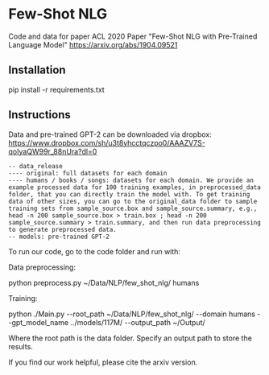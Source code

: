 # Few-Shot NLG
Code and data for paper ACL 2020 Paper "Few-Shot NLG with Pre-Trained Language Model"
https://arxiv.org/abs/1904.09521


## Installation
pip install -r requirements.txt

## Instructions
Data and pre-trained GPT-2 can be downloaded via dropbox: https://www.dropbox.com/sh/u3t8yhcctqczpo0/AAAZV7S-qoIyaQW99r_88nUra?dl=0
```
-- data_release
---- original: full datasets for each domain
---- humans / books / songs: datasets for each domain. We provide an example processed data for 100 training examples, in preprocessed_data folder, that you can directly train the model with. To get training data of other sizes, you can go to the original_data folder to sample training sets from sample_source.box and sample_source.summary, e.g., head -n 200 sample_source.box > train.box ; head -n 200 sample_source.summary > train.summary, and then run data preprocessing to generate preprocessed data.
-- models: pre-trained GPT-2 
```
To run our code, go to the code folder and run with: 

Data preprocessing:

python preprocess.py ~/Data/NLP/few_shot_nlg/ humans

Training:

python ./Main.py --root_path ~/Data/NLP/few_shot_nlg/ --domain humans --gpt_model_name ../models/117M/ --output_path ~/Output/

Where the root path is the data folder. Specify an output path to store the results. 

If you find our work helpful, please cite the arxiv version. 

